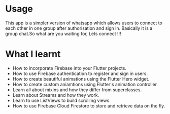 # Usage
This app is a simpler version of whatsapp which allows users to connect to each other in one group after authorisation and sign in. Basically it is a group chat.So what are you waiting for, Lets connect !!! 
# What I learnt
- How to incorporate Firebase into your Flutter projects.
- How to use Firebase authentication to register and sign in users.
- How to create beautiful animations using the Flutter Hero widget.
- How to create custom aniamtions using Flutter's animation controller.
- Learn all about mixins and how they differ from superclasses.
- Learn about Streams and how they work.
- Learn to use ListViews to build scrolling views.
- How to use Firebase Cloud Firestore to store and retrieve data on the fly.
